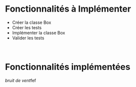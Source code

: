 # Fonctionnalités à Implémenter

- Créer la classe Box
- Créer les tests
- Implémenter la classe Box
- Valider les tests

<br>

# Fonctionnalités implémentées

*bruit de vent*fef